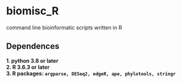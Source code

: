 # biomisc_R
command line bioinformatic scripts written in R 
## Dependences
**1. python 3.8 or later**  
**2. R 3.6.3 or later**  
**3. R packages: `argparse, DESeq2, edgeR, ape, phylotools, stringr`**
